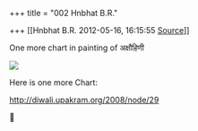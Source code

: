 +++
title = "002 Hnbhat B.R."

+++
[[Hnbhat B.R.	2012-05-16, 16:15:55 [Source](https://groups.google.com/g/samskrita/c/DJJNRJkVpWc)]]



One more chart in painting of अक्षौहिणी

  

![](https://ci6.googleusercontent.com/proxy/HYWgMOy7-xtjtGGEXTRaWAGqLvh8hwaPP78tT9vk9Rt-ytoTibea1UE7Y32J4t6BZ0xdv2usaKVJzYOTwSwD1qsXYV1YtmZFmZU2SffpqAl8K9sXLdAKhX8yVgYQY7r1ixbs5fbHPq8aV9Xgf09POeNDybG5astu0U7a6g=s0-d-e1-ft#https://encrypted-tbn0.google.com/images?q=tbn:ANd9GcSd6eoSXzVcp_Bsu7F_L10CPP1HyDk2TbR5_zTZGporz3p1Cw69Rw)  
  
Here is one more Chart:

  

<http://diwali.upakram.org/2008/node/29>



